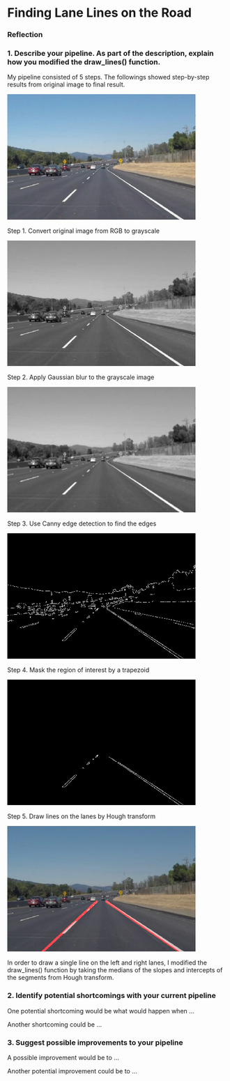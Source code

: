 # **Finding Lane Lines on the Road**

[//]: # (Image References)

[original]: ./pipeline_images/original.png "Original"
[gray]: ./pipeline_images/gray.png "Grayscale"
[blur_gray]: ./pipeline_images/blur_gray.png "Blur Grayscale"
[edges]: ./pipeline_images/edges.png "Edges"
[masked]: ./pipeline_images/masked.png "Masked"
[lines]: ./pipeline_images/lines.png "Lines"

### Reflection

### 1. Describe your pipeline. As part of the description, explain how you modified the draw_lines() function.

My pipeline consisted of 5 steps. The followings showed step-by-step results from original
image to final result.

![Original][original]

Step 1. Convert original image from RGB to grayscale

![Grayscale][gray]

Step 2. Apply Gaussian blur to the grayscale image

![Blur Grayscale][blur_gray]

Step 3. Use Canny edge detection to find the edges

![Edges][edges]

Step 4. Mask the region of interest by a trapezoid

![Masked][masked]

Step 5. Draw lines on the lanes by Hough transform

![Lines][lines]

In order to draw a single line on the left and right lanes, I modified the draw_lines() function by taking the medians of the slopes and intercepts of the segments from Hough transform.



### 2. Identify potential shortcomings with your current pipeline


One potential shortcoming would be what would happen when ...

Another shortcoming could be ...


### 3. Suggest possible improvements to your pipeline

A possible improvement would be to ...

Another potential improvement could be to ...
